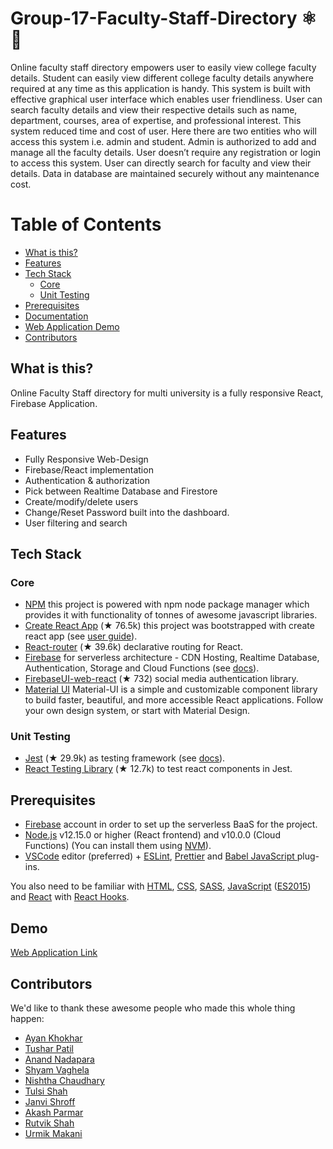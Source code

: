 # Group-17-Faculty-Staff-Directory ⚛️ 🚀

Online faculty staff directory empowers user to easily view college faculty details. Student can easily view different college faculty details anywhere required at any time as this application is handy. This system is built with effective graphical user interface which enables user friendliness. User can search faculty details and view their respective details such as name, department, courses, area of expertise, and professional interest. This system reduced time and cost of user. Here there are two entities who will access this system i.e. admin and student. Admin is authorized to add and manage all the faculty details. User doesn’t require any registration or login to access this system. User can directly search for faculty and view their details. Data in database are maintained securely without any maintenance cost.


# Table of Contents

<!-- To update this table of contents, ensure you have run `npm install` then `npm run doctoc` -->
<!-- START doctoc generated TOC please keep comment here to allow auto update -->
<!-- DON'T EDIT THIS SECTION, INSTEAD RE-RUN doctoc TO UPDATE -->

- [What is this?](#what-is-this)
- [Features](#features)
- [Tech Stack](#tech-stack)
  - [Core](#core)
  - [Unit Testing](#unit-testing)
- [Prerequisites](#prerequisites)
- [Documentation](#documentation)
- [Web Application Demo](#demo)
- [Contributors](#contributors)

## What is this?

Online Faculty Staff directory for multi university is a fully responsive React, Firebase Application. 


## Features

- Fully Responsive Web-Design
- Firebase/React implementation
- Authentication & authorization
- Pick between Realtime Database and Firestore
- Create/modify/delete users
- Change/Reset Password built into the dashboard.
- User filtering and search

## Tech Stack

### Core
- [NPM](https://www.npmjs.com/) this project is powered with npm node package manager which provides it with functionality of tonnes of awesome javascript libraries.
- [Create React App](https://github.com/facebook/create-react-app) (★ 76.5k) this project was bootstrapped with create react app (see [user guide](https://create-react-app.dev/docs/getting-started)).
- [React-router](https://github.com/ReactTraining/react-router) (★ 39.6k) declarative routing for React.
- [Firebase](https://firebase.google.com/) for serverless architecture - CDN Hosting, Realtime Database, Authentication, Storage and Cloud Functions (see [docs](https://firebase.google.com/docs/web)).
- [FirebaseUI-web-react](https://github.com/firebase/firebaseui-web-react) (★ 732) social media authentication library.
- [Material UI](https://github.com/mui-org/material-ui) Material-UI is a simple and customizable component library to build faster, beautiful, and more accessible React applications. Follow your own design system, or start with Material Design.



### Unit Testing

- [Jest](https://jestjs.io/) (★ 29.9k) as testing framework (see [docs](https://jestjs.io/docs/en/getting-started)).
- [React Testing Library](https://testing-library.com/docs/react-testing-library/intro) (★ 12.7k) to test react components in Jest.


## Prerequisites

- [Firebase](https://firebase.google.com/) account in order to set up the serverless BaaS for the project.
- [Node.js](https://nodejs.org/) v12.15.0 or higher (React frontend) and v10.0.0 (Cloud Functions) (You can install them using [NVM](https://github.com/nvm-sh/nvm)).
- [VSCode](https://code.visualstudio.com/) editor (preferred) + [ESLint](https://marketplace.visualstudio.com/items?itemName=dbaeumer.vscode-eslint), [Prettier](https://marketplace.visualstudio.com/items?itemName=esbenp.prettier-vscode) and [Babel JavaScript ](https://marketplace.visualstudio.com/items?itemName=mgmcdermott.vscode-language-babel) plug-ins.

You also need to be familiar with [HTML](https://developer.mozilla.org/en-US/docs/Web/HTML), [CSS](https://developer.mozilla.org/en-US/docs/Web/CSS), [SASS](https://sass-lang.com/), [JavaScript](https://developer.mozilla.org/en-US/docs/Web/JavaScript) ([ES2015](http://babeljs.io/learn-es2015/)) and [React](https://reactjs.org/) with [React Hooks](https://reactjs.org/docs/hooks-intro.html).

## Demo

<a href="https://maven-se17.netlify.app/">Web Application Link </a>


## Contributors

We'd like to thank these awesome people who made this whole thing happen:

<ul>
  <li><a href="https://github.com/201801057">Ayan Khokhar</a></li>
  <li><a href="https://github.com/patiltushar2101">Tushar Patil</a></li>
    <li><a href="https://github.com/201801192">Anand Nadapara</a></li>
    <li><a href="https://github.com/Shyam101">Shyam Vaghela</a></li>
    <li><a href="https://github.com/Nishtha2000">Nishtha Chaudhary</a></li>
      <li><a href="https://github.com/tulsishah309">Tulsi Shah</a></li>
    <li><a href="https://github.com/jhanvishroff0411">Janvi Shroff</a></li>
    <li><a href="https://github.com/AkashParmar91">Akash Parmar</a></li>
      <li><a href="https://github.com/Rutvik412">Rutvik Shah</a></li>
      <li><a href="https://github.com/Urmik350">Urmik Makani </a></li>
    
    
</ul>